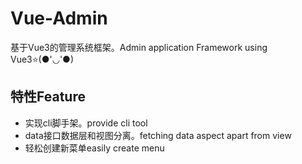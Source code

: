 # Vue-Admin
基于Vue3的管理系统框架。Admin application Framework using Vue3⭐(●'◡'●)

## 特性Feature
+ 实现cli脚手架。provide cli tool
+ data接口数据层和视图分离。fetching data aspect apart from view
+ 轻松创建新菜单easily create menu 
